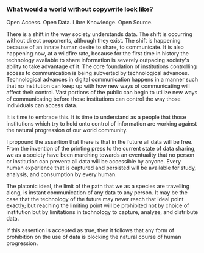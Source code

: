 ### What would a world without copywrite look like?

Open Access. Open Data. Libre Knowledge. Open Source.

There is a shift in the way society understands data. The shift is occurring without direct proponents, although they exist. The shift is happening because of an innate human desire to share, to communicate. It is also happening now, at a wildfire rate, because for the first time in history the technology available to share information is severely outpacing society's ability to take advantage of it. The core foundation of institutions controlling access to communication is being subverted by technological advances. Technological advances in digital communication happens in a manner such that no institution can keep up with how new ways of communicating will affect their control. Vast portions of the public can begin to utilize new ways of communicating before those institutions can control the way those individuals can access data.

It is time to embrace this. It is time to understand as a people that those institutions which try to hold onto control of information are working against the natural progression of our world community.

I propound the assertion that there is that in the future all data will be free. From the invention of the printing press to the current state of data sharing, we as a society have been marching towards an eventuality  that no person or institution can prevent: all data will be accessible by anyone. Every human experience that is captured and persisted will be available for study, analysis, and consumption by every human.

The platonic ideal, the limit of the path that we as a species are travelling along, is instant communication of any data to any person. It may be the case that the technology of the future may never reach that ideal point exactly; but reaching the limiting point will be prohibited not by choice of institution but by limitations in technology to capture, analyze, and distribute data.

If this assertion is accepted as true, then it follows that any form of prohibition on the use of data is blocking the natural course of human progression.
